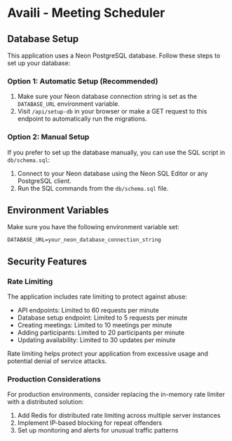 # Availi - Meeting Scheduler

## Database Setup

This application uses a Neon PostgreSQL database. Follow these steps to set up your database:

### Option 1: Automatic Setup (Recommended)

1. Make sure your Neon database connection string is set as the `DATABASE_URL` environment variable.
2. Visit `/api/setup-db` in your browser or make a GET request to this endpoint to automatically run the migrations.

### Option 2: Manual Setup

If you prefer to set up the database manually, you can use the SQL script in `db/schema.sql`:

1. Connect to your Neon database using the Neon SQL Editor or any PostgreSQL client.
2. Run the SQL commands from the `db/schema.sql` file.

## Environment Variables

Make sure you have the following environment variable set:

```
DATABASE_URL=your_neon_database_connection_string
```

## Security Features

### Rate Limiting

The application includes rate limiting to protect against abuse:

- API endpoints: Limited to 60 requests per minute
- Database setup endpoint: Limited to 5 requests per minute
- Creating meetings: Limited to 10 meetings per minute
- Adding participants: Limited to 20 participants per minute
- Updating availability: Limited to 30 updates per minute

Rate limiting helps protect your application from excessive usage and potential denial of service attacks.

### Production Considerations

For production environments, consider replacing the in-memory rate limiter with a distributed solution:

1. Add Redis for distributed rate limiting across multiple server instances
2. Implement IP-based blocking for repeat offenders
3. Set up monitoring and alerts for unusual traffic patterns

